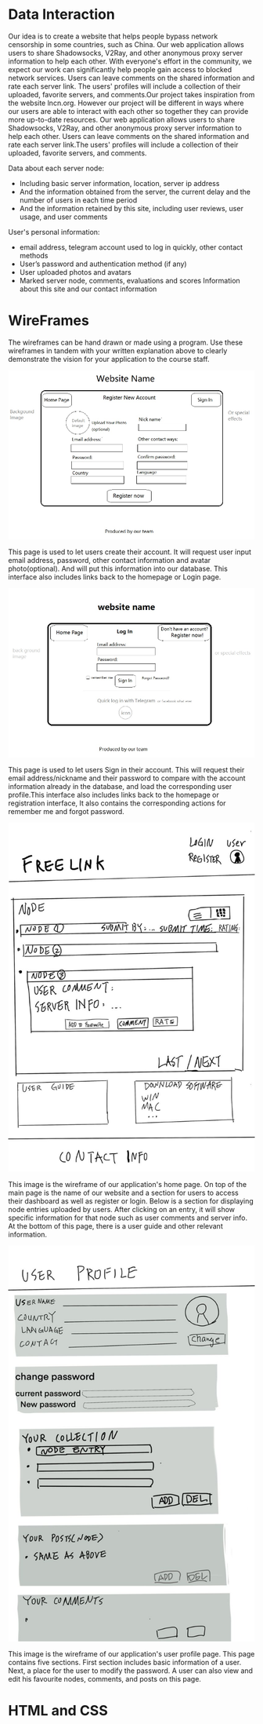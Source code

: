 # Data Interaction
Our idea is to create a website that helps people bypass network censorship in some countries, such as China. Our web application allows users to share Shadowsocks, V2Ray, and other anonymous proxy server information to help each other. With everyone's effort in the community, we expect our work can significantly help people gain access to blocked network services. Users can leave comments on the shared information and rate each server link. The users' profiles will include a collection of their uploaded, favorite servers, and comments.Our project takes inspiration from the website lncn.org. However our project will be different in ways where our users are able to interact with each other so together they can provide more up-to-date resources.
Our web application allows users to share Shadowsocks, V2Ray, and other anonymous proxy server information to help each other. Users can leave comments on the shared information and rate each server link.The users' profiles will include a collection of their uploaded, favorite servers, and comments.

Data about each server node:
* Including basic server information, location, server ip address
* And the information obtained from the server, the current delay and the number of users in each time period
* And the information retained by this site, including user reviews, user usage, and user comments</br>

User's personal information:

* email address, telegram account used to log in quickly, other contact methods
* User’s password and authentication method (if any)
* User uploaded photos and avatars
* Marked server node,  comments, evaluations and scores
Information about this site and our contact information


# WireFrames
The wireframes can be hand drawn or made using a program. Use these wireframes in tandem with your written explanation above to clearly demonstrate the vision for your application to the course staff. 

![example image](imgs/register.jpg)

This page is used to let users create their account. It will request user input email address, password, other contact information and avatar photo(optional). And will put this information into our database. This interface also includes links back to the homepage or Login page.

![example image](imgs/login.jpg)

This page is used to let users Sign in their account. This will request their email address/nickname and their password to compare with the account information already in the database, and load the corresponding user profile.This interface also includes links back to the homepage or registration interface, It also contains the corresponding actions for remember me and forgot password.


![example image](imgs/homepage.png)

This image is the wireframe of our application's home page.
On top of the main page is the name of our website and a section for users to access their dashboard as well as register or login. Below is a section for displaying node entries uploaded by users. After clicking on an entry, it will show specific information for that node such as user comments and server info. At the bottom of this page, there is a user guide and other relevant information.

![example image](imgs/dashboard.png)

This image is the wireframe of our application's user profile page.
This page contains five sections. First section includes basic information of a user. Next, a place for the user to modify the password. A user can also view and edit his favourite nodes, comments, and posts on this page.

# HTML and CSS
